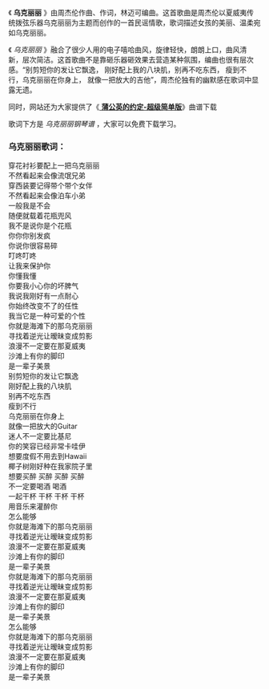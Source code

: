 

《 **乌克丽丽**
》由周杰伦作曲、作词，林迈可编曲。这首歌曲是周杰伦以夏威夷传统拨弦乐器乌克丽丽为主题而创作的一首民谣情歌，歌词描述女孩的美丽、温柔宛如乌克丽丽。

《 _乌克丽丽_
》融合了很少人用的电子嘻哈曲风，旋律轻快，朗朗上口，曲风清新，层次简洁。这首歌曲不是靠砸乐器砸效果去营造某种氛围，编曲也很有层次感。“别剪短你的发让它飘逸，
刚好配上我的八块肌，别再不吃东西， 瘦到不行，乌克丽丽在你身上， 就像一把放大的吉他”，周杰伦独有的幽默感在歌词中显露无遗。

同时，网站还为大家提供了《[ **蒲公英的约定-超级简单版**](Music-13028-蒲公英的约定-超级简单版.html "蒲公英的约定-
超级简单版")》曲谱下载

歌词下方是 _乌克丽丽钢琴谱_ ，大家可以免费下载学习。

### 乌克丽丽歌词：

穿花衬衫要配上一把乌克丽丽  
不然看起来会像流氓兄弟  
穿西装要记得带个带个女伴  
不然看起来会像泊车小弟  
一般我是不会  
随便就载着花瓶兜风  
我不是说你是个花瓶  
你你你别发疯  
你说你很容易碎  
叮咚叮咚  
让我来保护你  
你懂我懂  
你要我小心你的坏脾气  
我说我刚好有一点耐心  
你始终改变不了的任性  
我当它是一种可爱的个性  
你就是海滩下的那乌克丽丽  
寻找着逆光让暧昧变成剪影  
浪漫不一定要在那夏威夷  
沙滩上有你的脚印  
是一辈子美景  
别剪短你的发让它飘逸  
刚好配上我的八块肌  
别再不吃东西  
瘦到不行  
乌克丽丽在你身上  
就像一把放大的Guitar  
迷人不一定要比基尼  
你的笑容已经非常卡哇伊  
想要度假不用去到Hawaii  
椰子树刚好种在我家院子里  
想要买醉 买醉 买醉 买醉  
不一定要喝酒 喝酒  
一起干杯 干杯 干杯 干杯  
用音乐来灌醉你  
怎么能够  
你就是海滩下的那乌克丽丽  
寻找着逆光让暧昧变成剪影  
浪漫不一定要在那夏威夷  
沙滩上有你的脚印  
是一辈子美景  
你就是海滩下的那乌克丽丽  
寻找着逆光让暧昧变成剪影  
浪漫不一定要在那夏威夷  
沙滩上有你的脚印  
是一辈子美景  
怎么能够  
你就是海滩下的那乌克丽丽  
寻找着逆光让暧昧变成剪影  
浪漫不一定要在那夏威夷  
沙滩上有你的脚印  
是一辈子美景

